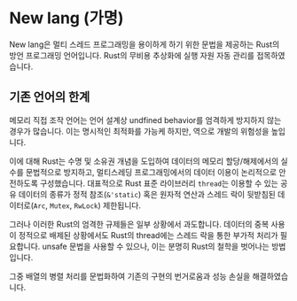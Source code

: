 # New lang (가명)
New lang은 멀티 스레드 프로그래밍을 용이하게 하기 위한 문법을 제공하는 Rust의 방언 프로그래밍 언어입니다. Rust의 무비용 추상화에 실행 자원 자동 관리를 접목하였습니다.

## 기존 언어의 한계
메모리 직접 조작 언어는 언어 설계상 undfined behavior를 엄격하게 방지하지 않는 경우가 많습니다. 이는 명시적인 최적화를 가능케 하지만, 역으로 개발의 위험성을 높입니다.

이에 대해 Rust는 수명 및 소유권 개념을 도입하여 데이터의 메모리 할당/해제에서의 실수를 문법적으로 방지하고, 멀티스레딩 프로그래밍에서의 데이터 이용이 논리적으로 안전하도록 구성했습니다. 대표적으로 Rust 표준 라이브러리 `thread`는 이용할 수 있는 공유 데이터의 종류가 정적 참조(`&'static`) 혹은 원자적 연산과 스레드 락이 뒷받침된 데이터로(`Arc`, `Mutex`, `RwLock`) 제한됩니다.

그러나 이러한 Rust의 엄격한 규제들은 일부 상황에서 과도합니다. 데이터의 중복 사용이 정적으로 배제된 상황에서도 Rust의 thread에는 스레드 락을 통한 부가적 처리가 필요합니다. unsafe 문법을 사용할 수 있으나, 이는 분명히 Rust의 철학을 벗어나는 방법입니다.

그중 배열의 병렬 처리를 문법화하여 기존의 구현의 번거로움과 성능 손실을 해결하였습니다.
